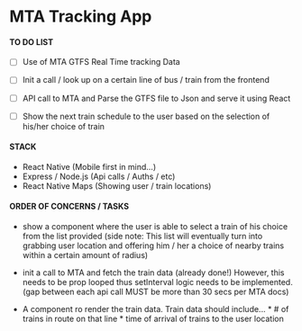 # MTA Tracking App

#### TO DO LIST
-  [ ]  Use of MTA GTFS Real Time tracking Data 
-  [ ]  Init a call / look up on a certain line of bus / train from the frontend
-  [ ]  API call to MTA and Parse the GTFS file to Json and serve it using React
-  [ ]  Show the next train schedule to the user based on the selection of his/her choice of train



#### STACK
  *  React Native (Mobile first in mind...)
  *  Express / Node.js (Api calls / Auths / etc)
  *  React Native Maps (Showing user / train locations)

#### ORDER OF CONCERNS / TASKS
  *  show a component where the user is able to select a train of his choice from the list provided (side note: This list will eventually turn into grabbing user location and offering him / her a choice of nearby trains within a certain amount of radius)

  *  init a call to MTA and fetch the train data (already done!) However, this needs to be prop looped thus setInterval logic needs to be implemented. (gap between each api call MUST be more than 30 secs per MTA docs)

  *  A component ro render the train data. Train data should include...
    *  # of trains in route on that line
    *  time of arrival of trains to the user location
    
    


